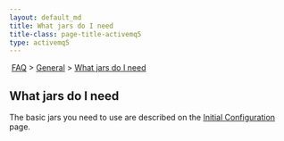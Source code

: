 ```yaml
---
layout: default_md
title: What jars do I need 
title-class: page-title-activemq5
type: activemq5
---
```


 [FAQ](faq) > [General](general) > [What jars do I need](what-jars-do-i-need)


What jars do I need
-------------------

The basic jars you need to use are described on the [Initial Configuration](initial-Community/FAQ/configuration) page.

